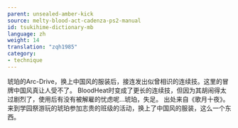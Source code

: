 ```yaml
---
parent: unsealed-amber-kick
source: melty-blood-act-cadenza-ps2-manual
id: tsukihime-dictionary-mb
language: zh
weight: 14
translation: "zqh1985"
category:
- technique
---
```


琥珀的Arc-Drive，换上中国风的服装后，接连发出似曾相识的连续技。这里的冒牌中国风真让人受不了。
BloodHeat时变成了更长的连续技，但因为其胡闹得太过剧烈了，使用后有没有被解雇的忧虑呢…琥珀，失足。
出处来自《歌月十夜》。来到学园祭游玩的琥珀参加志贵的班级的活动，换上了中国风的服装，这么一个东西。
